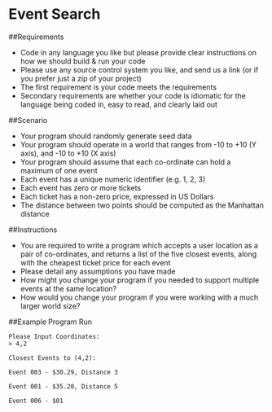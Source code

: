# Event Search

##Requirements
- Code in any language you like but please provide clear instructions on how we should build & run your code
- Please use any source control system you like, and send us a link (or if you prefer just a zip of your project)
- The first requirement is your code meets the requirements
- Secondary requirements are whether your code is idiomatic for the language being coded in, easy to read, and clearly laid out

##Scenario
- Your program should randomly generate seed data
- Your program should operate in a world that ranges from -10 to +10 (Y axis), and -10 to +10 (X axis)
- Your program should assume that each co-ordinate can hold a maximum of one event
- Each event has a unique numeric identifier (e.g. 1, 2, 3)
- Each event has zero or more tickets
- Each ticket has a non-zero price, expressed in US Dollars
- The distance between two points should be computed as the Manhattan distance

##Instructions

- You are required to write a program which accepts a user location as a pair of co-ordinates, and returns a list of the five closest events, along with the cheapest ticket price for each event
- Please detail any assumptions you have made
- How might you change your program if you needed to support multiple events at the same location?
- How would you change your program if you were working with a much larger world size?

##Example Program Run
```
Please Input Coordinates:
> 4,2

Closest Events to (4,2):

Event 003 - $30.29, Distance 3

Event 001 - $35.20, Distance 5

Event 006 - $01
```